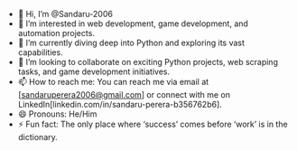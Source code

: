 - 👋 Hi, I’m @Sandaru-2006
- 👀 I’m interested in web development, game development, and automation projects.
- 🌱 I’m currently diving deep into Python and exploring its vast capabilities. 
- 💞️ I’m looking to collaborate on exciting Python projects, web scraping tasks, and game development initiatives.
- 📫 How to reach me: You can reach me via email at [sandaruperera2006@gmail.com] or connect with me on LinkedIn[linkedin.com/in/sandaru-perera-b356762b6].
- 😄 Pronouns: He/Him
- ⚡ Fun fact: The only place where ‘success’ comes before ‘work’ is in the dictionary.


<!---
Sandaru-2006/Sandaru-2006 is a ✨ special ✨ repository because its `README.md` (this file) appears on your GitHub profile.
You can click the Preview link to take a look at your changes.
--->
